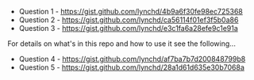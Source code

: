 * Question 1 - https://gist.github.com/lynchd/4b9a6f30fe98ec725368
* Question 2 - https://gist.github.com/lynchd/ca56114f01ef3f5b0a86
* Question 3 - https://gist.github.com/lynchd/e3c1fa6a28efe9c1e91a

For details on what's in this repo and how to use it see the following...
* Question 4 - https://gist.github.com/lynchd/af7ba7b7d200848799b8
* Question 5 - https://gist.github.com/lynchd/28a1d61d635e30b7068a
 

